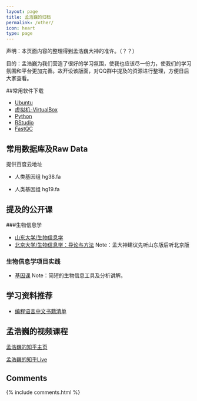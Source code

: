 ```yaml
---
layout: page
title: 孟浩巍的归档
permalink: /other/
icon: heart
type: page
---
```


声明：本页面内容的整理得到孟浩巍大神的准许。（？？）

目的：孟浩巍为我们营造了很好的学习氛围，使我也应该尽一份力，使我们的学习氛围和平台更加完善。故开设该版面，对QQ群中提及的资源进行整理，方便日后大家查看。

##常用软件下载
- [Ubuntu](http://cn.ubuntu.com/download/)
- [虚拟机-VirtualBox](https://www.virtualbox.org/)
- [Python](https://www.python.org/)
- [RStudio](https://www.rstudio.com/products/rstudio/download/#download)
- [FastQC](http://www.bioinformatics.babraham.ac.uk/projects/fastqc/)

## 常用数据库及Raw Data
提供百度云地址

- 人类基因组 hg38.fa

- 人类基因组 hg19.fa

## 提及的公开课
###生物信息学
- [山东大学/生物信息学](http://www.icourse163.org/course/SDU-1001907001)
- [北京大学/生物信息学：导论与方法](http://www.chinesemooc.org/mooc/4393/)
Note：孟大神建议先听山东版后听北京版
### 生物信息学项目实践
- [基因课](http://www.genek.tv/)
Note：简短的生物信息工具及分析讲解。
## 学习资料推荐

- [编程语言中文书籍清单](http://siberiawolf.com/free_programming/index.html)

## 孟浩巍的视频课程

[孟浩巍的知乎主页](https://www.zhihu.com/people/meng_howard/activities)

[孟浩巍的知乎Live](https://www.zhihu.com/lives/users/d75e3cc0c84c322ae56d2e010e4d8e9e)

## Comments

{% include comments.html %}
